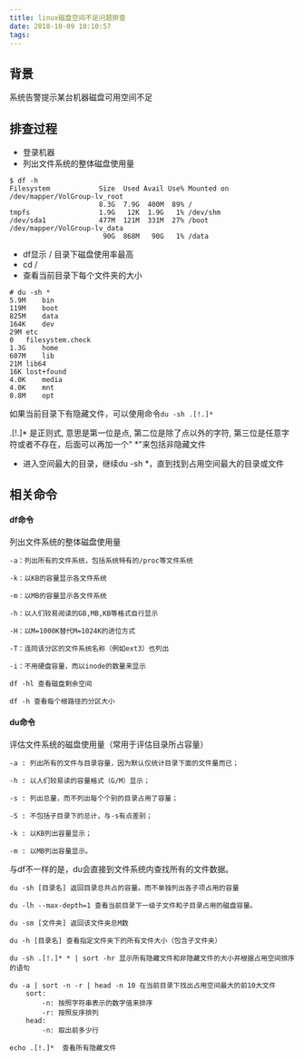 ```yaml
---
title: linux磁盘空间不足问题排查
date: 2018-10-09 10:10:57
tags:
---
```


## 背景

系统告警提示某台机器磁盘可用空间不足

## 排查过程

+ 登录机器
+ 列出文件系统的整体磁盘使用量
```
$ df -h
Filesystem            Size  Used Avail Use% Mounted on
/dev/mapper/VolGroup-lv_root
                      8.3G  7.9G  400M  89% /
tmpfs                 1.9G   12K  1.9G   1% /dev/shm
/dev/sda1             477M  121M  331M  27% /boot
/dev/mapper/VolGroup-lv_data
                       90G  868M   90G   1% /data
```

+ df显示 / 目录下磁盘使用率最高
+ cd /
+ 查看当前目录下每个文件夹的大小
```
# du -sh *
5.9M    bin
119M    boot
825M    data
164K    dev
29M etc
0   filesystem.check
1.3G    home
607M    lib
21M lib64
16K lost+found
4.0K    media
4.0K    mnt
8.8M    opt
```
如果当前目录下有隐藏文件，可以使用命令`du -sh .[!.]*`

.[!.]* 是正则式, 意思是第一位是点, 第二位是除了点以外的字符, 第三位是任意字符或者不存在，后面可以再加一个" *"来包括非隐藏文件

+ 进入空间最大的目录，继续du -sh *，直到找到占用空间最大的目录或文件

## 相关命令

#### df命令
列出文件系统的整体磁盘使用量
```
-a：列出所有的文件系统，包括系统特有的/proc等文件系统

-k：以KB的容量显示各文件系统

-m：以MB的容量显示各文件系统

-h：以人们较易阅读的GB,MB,KB等格式自行显示

-H：以M=1000K替代M=1024K的进位方式

-T：连同该分区的文件系统名称（例如ext3）也列出

-i：不用硬盘容量，而以inode的数量来显示
```

```
df -hl 查看磁盘剩余空间
 
df -h 查看每个根路径的分区大小
```

#### du命令
评估文件系统的磁盘使用量（常用于评估目录所占容量）
```
-a : 列出所有的文件与目录容量，因为默认仅统计目录下面的文件量而已；

-h : 以人们较易读的容量格式（G/M）显示；

-s : 列出总量，而不列出每个个别的目录占用了容量；

-S : 不包括子目录下的总计，与-s有点差别；

-k : 以KB列出容量显示；

-m : 以MB列出容量显示。
```
与df不一样的是，du会直接到文件系统内查找所有的文件数据。

```
du -sh [目录名] 返回目录总共占的容量。而不单独列出各子项占用的容量 

du -lh --max-depth=1 查看当前目录下一级子文件和子目录占用的磁盘容量。
 
du -sm [文件夹] 返回该文件夹总M数
 
du -h [目录名] 查看指定文件夹下的所有文件大小（包含子文件夹）

du -sh .[!.]* * | sort -hr 显示所有隐藏文件和非隐藏文件的大小并根据占用空间排序的语句

du -a | sort -n -r | head -n 10 在当前目录下找出占用空间最大的前10大文件
    sort:
        -n: 按照字符串表示的数字值来排序
        -r: 按照反序排列
    head:
        -n: 取出前多少行

echo .[!.]*  查看所有隐藏文件
```